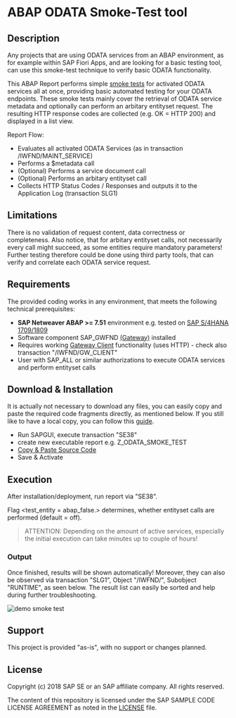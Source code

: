 # ABAP ODATA Smoke-Test tool 

## Description

Any projects that are using ODATA services from an ABAP environment, as for example within SAP Fiori Apps, and are looking for a basic testing tool, can use this smoke-test technique to verify basic ODATA functionality.  

This ABAP Report performs simple [smoke tests](https://en.wikipedia.org/wiki/Smoke_testing_%28software%29) for activated ODATA services all at once, providing basic automated testing for your ODATA endpoints. These smoke tests mainly cover the retrieval of ODATA service metadata and optionally can perform an arbitary entityset request. The resulting HTTP response codes are collected (e.g. OK = HTTP 200) and displayed in a list view.  

Report Flow:
* Evaluates all activated ODATA Services (as in transaction /IWFND/MAINT_SERVICE)
* Performs a $metadata call
* (Optional) Performs a service document call
* (Optional) Performs an arbitary entityset call
* Collects HTTP Status Codes / Responses and outputs it to the Application Log (transaction SLG1)

## Limitations

There is no validation of request content, data correctness or completeness. Also notice, that for arbitary entityset calls, not necessarily every call might succeed, as some entities require mandatory parameters! Further testing therefore could be done using third party tools, that can verify and correlate each ODATA service request. 

## Requirements

The provided coding works in any environment, that meets the following technical prerequisites:

* **SAP Netweaver ABAP >= 7.51** environment e.g. tested on [SAP S/4HANA 1709/1809](https://blogs.sap.com/?p=745947)
* Software component SAP_GWFND [(Gateway)](https://launchpad.support.sap.com/#/notes/2512479) installed
* Requires working [Gateway Client](https://wiki.scn.sap.com/wiki/display/ABAPConn/Gateway+Client) functionality (uses HTTP) - check also transaction "/IWFND/GW_CLIENT"
* User with SAP_ALL or similar authorizations to execute ODATA services and perform entityset calls

## Download & Installation

It is actually not necessary to download any files, you can easily copy and paste the required code fragments directly, as mentioned below. If you still like to have a local copy, you can follow this [guide](https://help.github.com/articles/cloning-a-repository/).

* Run SAPGUI, execute transaction "SE38"
* create new executable report e.g. Z_ODATA_SMOKE_TEST
* [Copy & Paste Source Code](https://github.com/SAP/abap-odata-smoke-test/blob/master/src/Z_ODATA_SMOKE_TEST.abap)
* Save & Activate

## Execution

After installation/deployment, run report via "SE38".

Flag <test_entity = abap_false.> determines, whether entityset calls are performed (default = off).

> ATTENTION: Depending on the amount of active services, especially the initial execution can take minutes up to couple of hours!

### Output

Once finished, results will be shown automatically! Moreover, they can also be observed via transaction "SLG1", Object "/IWFND/", Subobject "RUNTIME", as seen below. The result list can easily be sorted and help during further troubleshooting.

![demo smoke test](https://github.com/SAP/abap-odata-smoke-test/blob/master/docs/img/smoke_test.png)

## Support

This project is provided "as-is", with no support or changes planned.

## License

Copyright (c) 2018 SAP SE or an SAP affiliate company. All rights reserved.

The content of this repository is licensed under the SAP SAMPLE CODE LICENSE AGREEMENT as noted in the [LICENSE](https://github.com/SAP/abap-odata-smoke-test/blob/master/LICENSE) file.
